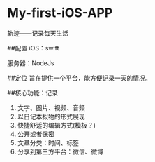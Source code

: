 # My-first-iOS-APP
轨迹——记录每天生活

##配置
iOS：swift

服务器：NodeJs

##定位
旨在提供一个平台，能方便记录一天的情况。

##核心功能：记录
1. 文字、图片、视频、音频
2. 以日记本拟物的形式展现
3. 快捷舒适的编辑方式(模板？)
4. 公开或者保密
5. 文章分类：时间、标签
6. 分享到第三方平台：微信、微博
